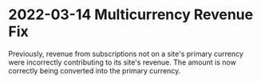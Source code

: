 # 2022-03-14 Multicurrency Revenue Fix

Previously, revenue from subscriptions not on a site's primary currency were incorrectly contributing to its site's revenue. The amount is now correctly being converted into the primary currency.